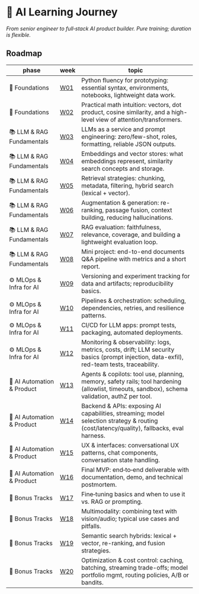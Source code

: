 # 🚀 AI Learning Journey
*From senior engineer to full‑stack AI product builder. Pure training; duration is flexible.*

## Roadmap

| phase | week | topic |
|---|---|---|
| 🏁 Foundations | [W01](00-foundations/week-01-python-basics/) | Python fluency for prototyping: essential syntax, environments, notebooks, lightweight data work. |
| 🏁 Foundations | [W02](00-foundations/week-02-math-intuition/) | Practical math intuition: vectors, dot product, cosine similarity, and a high-level view of attention/transformers. |
| 📚 LLM & RAG Fundamentals | [W03](01-fundamentals/week-03-prompt-engineering/) | LLMs as a service and prompt engineering: zero/few-shot, roles, formatting, reliable JSON outputs. |
| 📚 LLM & RAG Fundamentals | [W04](01-fundamentals/week-04-embeddings-and-vector-stores/) | Embeddings and vector stores: what embeddings represent, similarity search concepts and storage. |
| 📚 LLM & RAG Fundamentals | [W05](01-fundamentals/week-05-retrieval-strategies/) | Retrieval strategies: chunking, metadata, filtering, hybrid search (lexical + vector). |
| 📚 LLM & RAG Fundamentals | [W06](01-fundamentals/week-06-augmentation-and-generation/) | Augmentation & generation: re-ranking, passage fusion, context building, reducing hallucinations. |
| 📚 LLM & RAG Fundamentals | [W07](01-fundamentals/week-07-evaluation-of-rag/) | RAG evaluation: faithfulness, relevance, coverage, and building a lightweight evaluation loop. |
| 📚 LLM & RAG Fundamentals | [W08](01-fundamentals/week-08-docs-qna-project/) | Mini project: end-to-end documents Q&A pipeline with metrics and a short report. |
| ⚙️ MLOps & Infra for AI | [W09](02-mlops-infra/week-09-versioning-and-tracking/) | Versioning and experiment tracking for data and artifacts; reproducibility basics. |
| ⚙️ MLOps & Infra for AI | [W10](02-mlops-infra/week-10-pipelines-and-orchestration/) | Pipelines & orchestration: scheduling, dependencies, retries, and resilience patterns. |
| ⚙️ MLOps & Infra for AI | [W11](02-mlops-infra/week-11-ci-cd-for-llm-apps/) | CI/CD for LLM apps: prompt tests, packaging, automated deployments. |
| ⚙️ MLOps & Infra for AI | [W12](02-mlops-infra/week-12-monitoring-and-observability/) | Monitoring & observability: logs, metrics, costs, drift; LLM security basics (prompt injection, data-exfil), red-team tests, traceability. |
| 🤖 AI Automation & Product | [W13](03-automation-product/week-13-agents-and-copilots/) | Agents & copilots: tool use, planning, memory, safety rails; tool hardening (allowlist, timeouts, sandbox), schema validation, authZ per tool. |
| 🤖 AI Automation & Product | [W14](03-automation-product/week-14-backend-and-apis/) | Backend & APIs: exposing AI capabilities, streaming; model selection strategy & routing (cost/latency/quality), fallbacks, eval harness. |
| 🤖 AI Automation & Product | [W15](03-automation-product/week-15-ux-and-interfaces/) | UX & interfaces: conversational UX patterns, chat components, conversation state handling. |
| 🤖 AI Automation & Product | [W16](03-automation-product/week-16-final-mvp/) | Final MVP: end‑to‑end deliverable with documentation, demo, and technical postmortem. |
| 🧪 Bonus Tracks | [W17](99-bonus-tracks/week-17-fine-tuning/) | Fine‑tuning basics and when to use it vs. RAG or prompting. |
| 🧪 Bonus Tracks | [W18](99-bonus-tracks/week-18-multimodal/) | Multimodality: combining text with vision/audio; typical use cases and pitfalls. |
| 🧪 Bonus Tracks | [W19](99-bonus-tracks/week-19-semantic-search-hybrids/) | Semantic search hybrids: lexical + vector, re-ranking, and fusion strategies. |
| 🧪 Bonus Tracks | [W20](99-bonus-tracks/week-20-optimization-and-costs/) | Optimization & cost control: caching, batching, streaming trade-offs; model portfolio mgmt, routing policies, A/B or bandits. |
